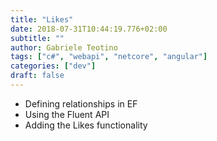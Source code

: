 ```yaml
---
title: "Likes"
date: 2018-07-31T10:44:19.776+02:00
subtitle: ""
author: Gabriele Teotino
tags: ["c#", "webapi", "netcore", "angular"]
categories: ["dev"]
draft: false
---
```


- Defining relationships in EF
- Using the Fluent API
- Adding the Likes functionality
